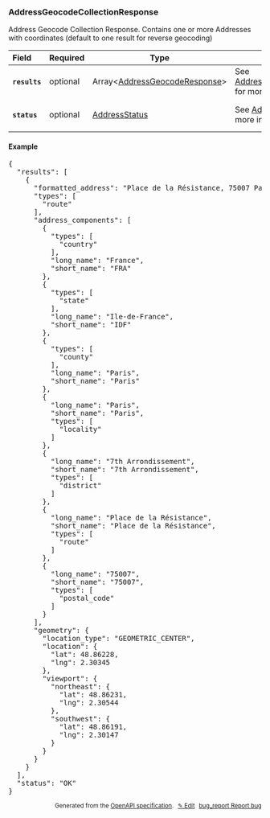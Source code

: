 <!--- This is a generated file, do not edit! -->
<!--- [START woosmap_http_schema_addressgeocodecollectionresponse] -->
<h3 class="schema-object" id="AddressGeocodeCollectionResponse">AddressGeocodeCollectionResponse</h3>

Address Geocode Collection Response. Contains one or more Addresses with coordinates (default to one result for reverse geocoding)

| Field                                                                                                                   | Required | Type                                                                                    | Description                                                                                          |
| :---------------------------------------------------------------------------------------------------------------------- | -------- | --------------------------------------------------------------------------------------- | ---------------------------------------------------------------------------------------------------- |
| <h4 id="AddressGeocodeCollectionResponse-results" class="add-link schema-object-property-key"><code>results</code></h4> | optional | Array&lt;[AddressGeocodeResponse](#AddressGeocodeResponse "AddressGeocodeResponse")&gt; | See [AddressGeocodeResponse](#AddressGeocodeResponse "AddressGeocodeResponse") for more information. |
| <h4 id="AddressGeocodeCollectionResponse-status" class="add-link schema-object-property-key"><code>status</code></h4>   | optional | [AddressStatus](#AddressStatus "AddressStatus")                                         | See [AddressStatus](#AddressStatus "AddressStatus") for more information.                            |

<h4 class="schema-object-example" id="AddressGeocodeCollectionResponse-example">Example</h4>

<pre class="notranslate lang-json prettyprint">{
  "results": [
    {
      "formatted_address": "Place de la Résistance, 75007 Paris, France",
      "types": [
        "route"
      ],
      "address_components": [
        {
          "types": [
            "country"
          ],
          "long_name": "France",
          "short_name": "FRA"
        },
        {
          "types": [
            "state"
          ],
          "long_name": "Ile-de-France",
          "short_name": "IDF"
        },
        {
          "types": [
            "county"
          ],
          "long_name": "Paris",
          "short_name": "Paris"
        },
        {
          "long_name": "Paris",
          "short_name": "Paris",
          "types": [
            "locality"
          ]
        },
        {
          "long_name": "7th Arrondissement",
          "short_name": "7th Arrondissement",
          "types": [
            "district"
          ]
        },
        {
          "long_name": "Place de la Résistance",
          "short_name": "Place de la Résistance",
          "types": [
            "route"
          ]
        },
        {
          "long_name": "75007",
          "short_name": "75007",
          "types": [
            "postal_code"
          ]
        }
      ],
      "geometry": {
        "location_type": "GEOMETRIC_CENTER",
        "location": {
          "lat": 48.86228,
          "lng": 2.30345
        },
        "viewport": {
          "northeast": {
            "lat": 48.86231,
            "lng": 2.30544
          },
          "southwest": {
            "lat": 48.86191,
            "lng": 2.30147
          }
        }
      }
    }
  ],
  "status": "OK"
}</pre>

<p style="text-align: right; font-size: smaller;">Generated from the <a data-label="openapi-github" href="https://github.com/woosmap/openapi-specification" title="Woosmap OpenAPI Specification" class="external">OpenAPI specification</a>.
<a data-label="openapi-github-woosmap-http-schema-addressgeocodecollectionresponse" data-action="edit" style="margin-left: 5px;" href="https://github.com/woosmap/openapi-specification/blob/main/specification/schemas/AddressGeocodeCollectionResponse.yml" title="Edit on GitHub">✎ Edit</a>
<a data-label="openapi-github-woosmap-http-schema-addressgeocodecollectionresponse" data-action="bug" style="margin-left: 5px;" href="https://github.com/woosmap/openapi-specification/issues/new?assignees=&labels=type%3A+bug%2C+triage+me&template=bug_report.md&title=[schemas] Bug - AddressGeocodeCollectionResponse" title="File bug for schemas on GitHub"><span class="material-icons">bug_report</span> Report bug</a>
</p>

<!--- [END woosmap_http_schema_addressgeocodecollectionresponse] -->
